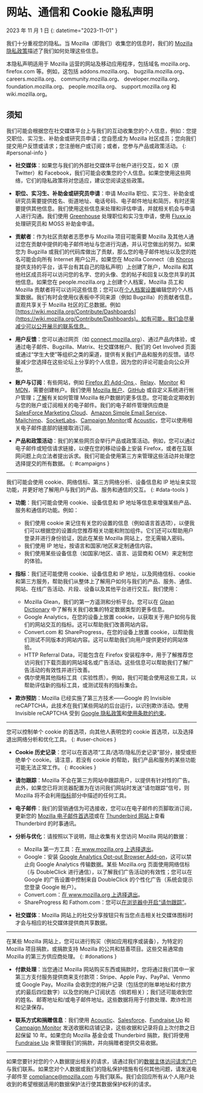 # 网站、通信和 Cookie 隐私声明

2023 年 11 月 1 日
{: datetime="2023-11-01" }

我们十分重视您的隐私。当 Mozilla（即我们）收集您的信息时，我们的 [Mozilla 隐私政策](https://www.mozilla.org/privacy/)描述了我们如何处理这些信息。

本隐私声明适用于 Mozilla 运营的网站及移动应用程序，包括域名 mozilla.org、firefox.com 等。例如，这包括 addons.mozilla.org、 bugzilla.mozilla.org、 careers.mozilla.org、 community.mozilla.org、 developer.mozilla.org、 foundation.mozilla.org、 people.mozilla.org、 support.mozilla.org 和 wiki.mozilla.org。

## 须知

我们可能会根据您在社交媒体平台上与我们的互动收集您的个人信息，例如：您提交职位、实习生、补助金或研究员申请；您自愿成为 Mozilla 社区成员；您向我们提交用户反馈或请求；您注册帐户或订阅；或者，您参与产品或政策活动。 
{: #personal-info }

* **社交媒体**：如果您与我们的外部社交媒体平台帐户进行交互，如 X（原 Twitter）和 Facebook，我们可能会收集您的个人信息。如果您使用这些网络，它们的隐私政策将对您适应，建议您阅读这些政策。

* **职位、实习生、补助金或研究员申请**：申请 Mozilla 职位、实习生、补助金或研究员需要提供姓名、街道地址、电话号码、电子邮件地址和简历，有时还需要提供其他信息。我们使用这些信息来处理和评估申请，并就相关机会与申请人进行沟通。我们使用 [Greenhouse](https://www.greenhouse.io/privacy-policy) 处理职位和实习生申请，使用 [Fluxx.io](https://www.fluxx.io/privacy-policy) 处理研究员和 MOSS 补助金申请。

* **贡献者**：作为社区贡献者志愿参与 Mozilla 项目可能需要 Mozilla 及其他人通过您在贡献中提供的电子邮件地址与您进行沟通，并认可您做出的努力。如果您为 Bugzilla 或我们的代码库做出了贡献，那么您的电子邮件地址以及您的姓名可能会向所有 Internet 用户公开。如果您在 Mozilla Connect（由 [Khoros](https://khoros.com/privacy) 提供支持的平台，该平台有其自己的隐私声明）上创建了账户，Mozilla 和其他社区成员将可以访问您的名字、您的头像、您的帖子和回复以及您共享的其他信息。如果您在 people.mozilla.org 上创建个人档案，Mozilla 员工和 Mozilla 贡献者将可以访问这些信息；您可以在[个人档案设置](https://people.mozilla.org/e?section=personal-info)编辑您的个人档案数据。我们有时会使用仪表板中不同来源（例如 Bugzilla）的贡献者信息，直观共享关于 Mozilla 社区的汇总数据。例如 [https://wiki.mozilla.org/Contribute/Dashboards](https://wiki.mozilla.org/Contribute/Dashboards)。如有可能，我们会尽量减少可以公开展示的联系信息。

* **用户反馈**：您可以通过网页（如 [connect.mozilla.org](https://connect.mozilla.org/)）、通过产品内体验，或通过电子邮件、Bugzilla、Matrix、社交媒体帐户、我们的 Get Involved 页面或通过“学生大使”等组织之类的渠道，提供有关我们产品和服务的反馈。请尽量减少您选择在这些论坛上分享的个人信息，因为您的评论可能会向公众开放。

* **账户与订阅**：有些网站，例如 [Firefox 的 Add-Ons ](https://addons.mozilla.org/firefox/)、[Relay](https://relay.firefox.com/)、[Monitor](https://monitor.firefox.com/) 和 [MDN](https://developer.mozilla.org/)，需要创建帐户。我们使用 [Mozilla 帐户](https://www.mozilla.org/privacy/mozilla-accounts/)、[GitHub](https://support.github.com/#our-use-of-cookies-and-tracking) 或自定义系统进行帐户管理；[了解](https://support.mozilla.org/kb/managing-account-data)有关如何管理 Mozilla 帐户数据的更多信息。您可能会定期收到与您的账户或订阅相关的电子邮件。我们的电子邮件管理供应商是 [SalesForce Marketing Cloud](https://www.salesforce.com/company/privacy/)、[Amazon Simple Email Service](https://aws.amazon.com/privacy/)、[Mailchimp](https://www.intuit.com/privacy/statement/)、[SocketLabs](https://www.socketlabs.com/legal/service-privacy/)、[Campaign Monitor](https://meetmarigold.com/privacy-notices)或 [Acoustic](https://acoustic.com/privacy-notice/)，您可以使用相关电子邮件底部的链接取消订阅。 

* **产品和政策活动**：我们的某些网页会举行产品或政策活动。例如，您可以通过电子邮件或短信请求链接，以便在您的移动设备上安装 Firefox，或者在互联网问题上向立法者提出诉求。我们可能会使用第三方来管理这些活动并处理您选择提交的所有数据。 
{: #campaigns }

---------------------------------------

我们可能会使用 cookie、网络信标、第三方网络分析、设备信息和 IP 地址来实现功能，并更好地了解用户与我们的产品、服务和通信的交互。 
{: #data-tools }

* **功能**：我们可能会使用 cookie、设备信息和 IP 地址等信息来增强某些产品、服务和通信的功能。例如：
    * 我们使用 cookie 来记住有关您的设置的信息（例如语言首选项），以便我们可以根据您的设置向您推荐相关功能和附加组件。它们还可以帮助用户登录并进行身份验证，因此在某些 Mozilla 网站上，您无需输入密码。
    * 我们使用 IP 地址，按语言和国家/地区来定制通信内容。
    * 我们使用某些设备信息（如国家/地区、语言、运营商和 OEM）来定制您的体验。

* **指标**：我们还可能使用 cookie、设备信息和 IP 地址，以及网络信标、cookie 和第三方服务，帮助我们从整体上了解用户如何与我们的产品、服务、通信、网站、在线广告活动、片段、设备以及其他平台进行交互。我们使用：
    * Mozilla Glean，我们的第一方遥测和分析平台。您可以在 [Glean Dictionary](https://dictionary.telemetry.mozilla.org/apps/bedrock) 中了解有关我们收集的特定数据类型的更多信息。
    * Google Analytics，在您的设备上放置 cookie，以获取关于用户如何与我们的网站交互的指标。这可以帮助我们改善网站内容。
    * Convert.com 和 ShareProgress，在您的设备上放置 cookie，以帮助我们测试不同版本的网站内容。这可以帮助我们向用户提供更好的网站体验。
    * HTTP Referral Data，可能包含在 Firefox 安装程序中，用于了解推荐您访问我们下载页面的网站域名或广告活动。这些信息可以帮助我们了解广告活动的有效性并进行改善。
    * 偶尔使用其他指标工具（实验性质）。例如，我们可能会使用这些工具，以帮助评估新的指标工具，或测试现有的指标集合。
 
* **欺诈预防**：Mozilla 已经实施了第三方技术——Google 的 Invisible reCAPTCHA，此技术在我们某些网站的后台运行，以识别欺诈活动。使用 Invisible reCAPTCHA 受到 [Google 隐私政策](https://www.google.com/intl/policies/privacy/)和[使用条款的约束](https://policies.google.com/terms)。

---------------------------------------

您可以控制单个 cookie 的首选项，向其他人表明您的 cookie 首选项，以及选择退出网络分析和优化工具。 
{: #user-choices }

* **Cookie 历史记录**：您可以在首选项“工具/选项/隐私历史记录”部分，接受或拒绝单个 cookie。请注意，若没有 cookie 的帮助，我们产品和服务的某些功能可能无法正常工作。 
{: #cookies }

* **请勿跟踪**：Mozilla 不会在第三方网站中跟踪用户，以提供有针对性的广告。此外，如果您已将浏览器配置为在访问我们网站时发送“请勿跟踪”信号，则 Mozilla 将不会利用[指标](https://www.mozilla.org/privacy/websites/#data-tools)部分中描述的任何工具。

* **电子邮件**：我们的营销通信为可选接收，您可以在电子邮件的页脚取消订阅，更新您的 [Mozilla 电子邮件首选项](https://www.mozilla.org/newsletter/recovery/)或在 [Thunderbird 网站](https://www.thunderbird.net/newsletter/)上查看 Thunderbird 的时事通讯。


* **分析与优化**：请按照以下说明，阻止收集有关您访问 Mozilla 网站的数据：
    * Mozilla 第一方工具：[在 www.mozilla.org 上选择退出](https://www.mozilla.org/privacy/websites/data-preferences/)。
    * Google：安装 [Google Analytics Opt-out Browser Add-on](https://tools.google.com/dlpage/gaoptout)，这可以禁止向 Google Analytics 传输数据。某些 Mozilla.org 页面使用网络信标（与 DoubleClick 进行通信），以了解我们广告活动的有效性；您可以在 Google 的广告设置中控制来自 DoubleClick 的个性化广告（系统会提示您登录 Google 帐户）。
    * Convert.com：[在 www.mozilla.org 上选择退出](https://www.mozilla.org/exp/opt-out/)。
    * ShareProgress 和 Fathom.com：您可以[在浏览器中开启“请勿跟踪”](https://support.mozilla.org/kb/how-do-i-turn-do-not-track-feature)。

* **社交媒体**：Mozilla 网站上的社交分享按钮只有当您点击相关社交媒体图标时才会与相应的社交媒体提供商共享数据。

---------------------------------------

在某些 Mozilla 网站上，您可以进行购买（例如应用程序或装备），为特定的 Mozilla 项目捐款，或捐款支持 Mozilla 的公共和慈善项目。这些交易通常由 Mozilla 的第三方供应商处理。
{: #donations }

* **付款处理**：当您通过 Mozilla 网站购买东西或捐款时，您将通过我们其中一家第三方支付服务提供商来支付款项：Stripe、Apple Pay、PayPal、Venmo 或 Google Pay。Mozilla 会收到您的帐户记录（包括您的账单地址和付款方式的最后四位数字）以及您的帐户订阅状态（倘若相关）；我们还可能收到您的姓名、邮寄地址和/或电子邮件地址。这些数据将用于付款处理、欺诈检测和记录保存。 

* **联系方式和捐赠信息**：我们使用 [Acoustic](https://acoustic.com/privacy-notice/)、[Salesforce](https://www.salesforce.com/company/privacy/)、[Fundraise Up](https://fundraiseup.com/privacy/) 和 [Campaign Monitor](https://meetmarigold.com/privacy-notices/) 发送收据和店铺记录，这些收据和记录将自上次付款之日起保留 10 年。如果您向 Mozilla 基金会或 Thunderbird 捐款，我们将使用 [Fundraise Up](https://fundraiseup.com/privacy/) 来管理我们的捐款，并向捐赠者提供交易收据。

---------------------------------------

如果您要针对您的个人数据提出相关的请求，请通过我们的[数据主体访问请求门户](https://privacyportal.onetrust.com/webform/1350748f-7139-405c-8188-22740b3b5587/4ba08202-2ede-4934-a89e-f0b0870f95f0)与我们联系。如果您对个人数据或我们的隐私保护措施有任何其他问题，请发送电子邮件至 [compliance@mozilla.com](compliance@mozilla.com) 与我们联系。我们会回应所有从个人用户处收到的希望根据适用的数据保护法行使其数据保护权利的请求。
